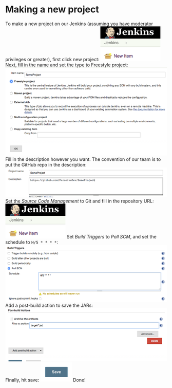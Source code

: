 # Making a new project
To make a new project on our Jenkins (assuming you have moderator privileges or greater), first click new project:
![Step 1](https://github.com/PerceiveDev/PerceiveResources/raw/master/jenkins/new-project/step1.png)
Next, fill in the name and set the type to Freestyle project:
![Step 2](https://github.com/PerceiveDev/PerceiveResources/raw/master/jenkins/new-project/step2.png)
Fill in the description however you want. The convention of our team is to put the GitHub repo in the description:
![Step 3](https://github.com/PerceiveDev/PerceiveResources/raw/master/jenkins/new-project/step3.png)
Set the *Source Code Management* to Git and fill in the repository URL:
![Step 4](https://github.com/PerceiveDev/PerceiveResources/raw/master/jenkins/new-project/step1.png)
Set *Build Triggers* to *Poll SCM*, and set the schedule to `H/5 * * * *`:
![Step 5](https://github.com/PerceiveDev/PerceiveResources/raw/master/jenkins/new-project/step5.png)
Add a post-build action to save the JARs:
![Step 6](https://github.com/PerceiveDev/PerceiveResources/raw/master/jenkins/new-project/step6.png)
Finally, hit save:
![Step 7](https://github.com/PerceiveDev/PerceiveResources/raw/master/jenkins/new-project/step7.png)
Done!
